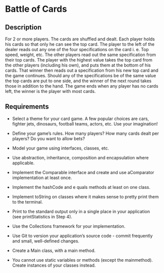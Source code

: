 # __Battle of Cards__

## __Description__

For 2 or more players. The cards are shuffled and dealt. Each player holds his cards so that only he can see the top card. The player to the left of the dealer reads out any one of the four specifications on the card i. e. Top speed, weight, etc. The other players read out the same specification from their top cards. The player with the highest value takes the top card from the other players (including his own), and puts them at the bottom of his cards. That winner then reads out a specification from his new top card and the game continues. Should any of the specifications be of the same value the top cards are put to one side, and the winner of the next round takes those in addition to the hand. The game ends when any player has no cards left, the winner is the player with most cards.

## __Requirements__

 - Select a ​theme ​for your card game​. A few popular choices are cars, fighter jets, dinosaurs, football teams, actors, etc. ​Use your imagination!
 - Define your game’s rules​. How many players? How many cards dealt per players? Do you want to allow bets?
 - Model your game​ using interfaces, classes, etc.
 - Use ​abstraction, inheritance, composition and encapsulation​ where applicable.
 - Implement the ​Comparable ​interface and create and use a ​Comparator ​implementation
at least once.
 - Implement the ​hashCode ​and e​ quals ​methods at least on one class.
 - Implement ​toString​ on classes where it makes sense to pretty print them to the terminal.
 - Print to the standard output ​only​ in a single place in your application​ (see
printStatistics​ in ​Step 4​).
 - Use the ​Collections framework​ for your implementation.
  
 - Use Git​ to version your application’s source code - commit frequently and small, well-defined changes.
 - Create a Main class, with a ​main​ method.
 - You cannot use static variables or methods​ ​(except the ​main​ method). Create instances of your classes instead.